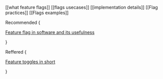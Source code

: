 



[[what feature flags]]
[[flags usecases]]
[[implementation details]]
[[Flag practices]]
[[Flags examples]]


Recommended {

[Feature flag in software and its usefulness](https://youtu.be/ZcU11jQffvw)


}

Reffered {


[Feature toggles in short](https://youtu.be/c8KgKTgyFUE?si=fLv22666dQ98HNhK)


}

